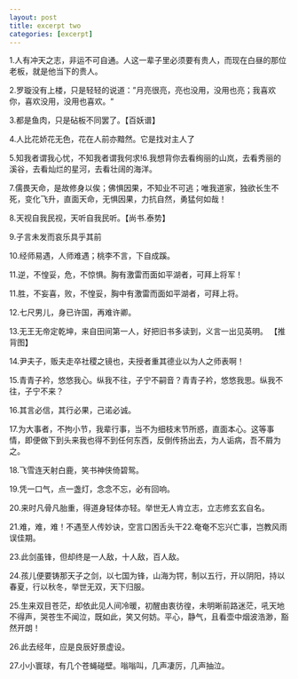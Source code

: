 ```yaml
---
layout: post
title: excerpt two
categories: [excerpt]
---
```


1.人有冲天之志，非运不可自通。人这一辈子里必须要有贵人，而现在白昼的那位老板，就是他当下的贵人。

2.罗璇没有上楼，只是轻轻的说道：”月亮很亮，亮也没用，没用也亮；我喜欢你，喜欢没用，没用也喜欢。“

3.都是鱼肉，只是砧板不同罢了。【百妖谱】

4.人比花娇花无色，花在人前亦黯然。它是找对主人了

5.知我者谓我心忧，不知我者谓我何求!6.我想背你去看绚丽的山岚，去看秀丽的溪谷，去看灿烂的星河，去看壮阔的海洋。

7.儒畏天命，是故修身以俟；佛惧因果，不知业不可逃；唯我道家，独欲长生不死，变化飞升，直面天命，无惧因果，力抗自然，勇猛何如哉！

8.天视自我民视，天听自我民听。【尚书.泰势】

9.子言未发而哀乐具乎其前

10.经师易遇，人师难遇；桃李不言，下自成蹊。

11.逆，不惶妥，危，不惊惧。胸有激雷而面如平湖者，可拜上将军！

11.胜，不妄喜，败，不惶妥，胸中有激雷而面如平湖者，可拜上将。

12.七尺男儿，身已许国，再难许卿。

13.无王无帝定乾坤，来自田间第一人，好把旧书多读到，义言一出见英明。 【推背图】

14.尹夫子，贩夫走卒社稷之镜也，夫授者重其德业以为人之师表啊！

15.青青子衿，悠悠我心。纵我不往，子宁不嗣音？青青子衿，悠悠我思。纵我不往，子宁不来？

16.其言必信，其行必果，己诺必诚。

17.为大事者，不拘小节，我辈行事，当不为细枝末节所惑，直面本心。这等事情，即便做下到头来我也得不到任何东西，反倒传扬出去，为人诟病，吾不屑为之。

18.飞雪连天射白鹿，笑书神侠倚碧鸳。

19.凭一口气，点一盏灯，念念不忘，必有回响。

20.来时凡骨凡胎重，得道身轻体亦轻。举世无人肯立志，立志修玄玄自名。

21.难，难，难！不遇至人传妙诀，空言口困舌头干22.奄奄不忘兴亡事，岂教风雨误佳期。

23.此剑虽锋，但却终是一人敌，十人敌，百人敌。

24.孩儿便要铸那天子之剑，以七国为锋，山海为锷，制以五行，开以阴阳，持以春夏，行以秋冬，举世无双，天下归服。

25.生来双目苍茫，却依此见人间冷暖，初醒由衷彷徨，未明晰前路迷茫，吼天地不得声，哭苍生不闻泣，既如此，笑又何妨。平心，静气，且看壶中烟波浩渺，豁然开朗！

26.此去经年，应是良辰好景虚设。

27.小小寰球，有几个苍蝇碰壁。嗡嗡叫，几声凄厉，几声抽泣。